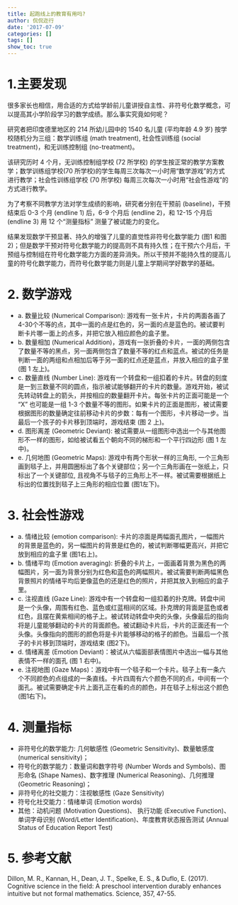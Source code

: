 ```yaml
---
title: 起跑线上的教育有用吗?
author: 侃侃迩行
date: '2017-07-09'
categories: []
tags: []
show_toc: true
---
```


# 1.主要发现
很多家长也相信，用合适的方式给学龄前儿童讲授自主性、非符号化数学概念，可以提高其小学阶段学习的数学成绩。那么事实究竟如何呢？

研究者把印度德里地区的 214 所幼儿园中的 1540 名儿童 (平均年龄 4.9 岁) 按学校随机分为三组：数学训练组 (math treatment), 社会性训练组 (social treatment)，和无训练控制组 (no-treatment)。

该研究历时 4 个月，无训练控制组学校 (72 所学校) 的学生按正常的教学方案教学；数学训练组学校(70 所学校)的学生每周三次每次一小时用“数学游戏”的方式进行教学；社会性训练组学校 (70 所学校) 每周三次每次一小时用“社会性游戏”的方式进行教学。

为了考察不同教学方法对学生成绩的影响，研究者分别在干预前 (baseline)，干预结束后 0-3 个月 (endline 1) 后，6-9 个月后 (endline 2)，和 12-15 个月后 (endline 3) 用 12 个“测量指标” 测量了被试能力的变化。

结果发现数学干预显著、持久的增强了儿童的直觉性非符号化数学能力 (图1 和图2)；但是数学干预对符号化数学能力的提高则不具有持久性；在干预六个月后，干预组与控制组在符号化数学能力方面的差异消失。所以干预并不能持久性的提高儿童的符号化数学能力，而符号化数学能力则是儿童上学期间学好数学的基础。

# 2. 数学游戏

- a. 数量比较 (Numerical Comparison): 游戏有一张卡片，卡片的两面各画了4-30个不等的点，其中一面的点是红色的，另一面的点是蓝色的。被试要判断卡片哪一面上的点多，并把它放入相应颜色的盒子里。
- b. 数量相加 (Numerical Addition)，游戏有一张折叠的卡片，一面的两侧包含了数量不等的黑点，另一面两侧包含了数量不等的红点和蓝点。被试的任务是判断一面的两组和点相加后等于另一面的红点还是蓝点，并放入相应的盒子里(图 1 左上)。
- c. 数量直线 (Number Line): 游戏有一个转盘和一组扣着的卡片。转盘的刻度是一到三数量不同的圆点，指示被试能够翻开的卡片的数量。游戏开始，被试先转动转盘上的箭头，并按相应的数量翻开卡片。每张卡片的正面可能是一个 “X” 也可能是一组 1-3 个数量不等的图形。如果卡片的正面是图形，被试需要根据图形的数量确定往前移动卡片的步数：每有一个图形，卡片移动一步。当最后一个孩子的卡片移到顶端时，游戏结束 (图 2 上)。
- d. 图形离差 (Geometric Deviant): 被试需要从一组图形中选出一个与其他图形不一样的图形，如给被试看五个朝向不同的梯形和一个平行四边形 (图 1 左中)。
- e. 几何地图 (Geometric Maps): 游戏中有两个形状一样的三角形, 一个三角形画到毯子上，并用圆圈标出了各个关键部位；另一个三角形画在一张纸上，只标出了一个关键部位, 且视角不与毯子的三角形上不一样。被试需要根据纸上标出的位置找到毯子上三角形的相应位置 (图1左下)。

# 3. 社会性游戏

- a. 情绪比较 (emotion comparison): 卡片的凉面是两幅面孔图片，一幅图片的背景是蓝色的，另一幅图片的背景是红色的，被试判断哪幅更高兴，并把它放到相应的盒子里 (图1右上)。
- b. 情绪平均 (Emotion averaging): 折叠的卡片上，一面画着背景为黑色的两幅图片，另一面为背景分别为红色和蓝色的两幅照片。被试需要判断两幅黑色背景照片的情绪平均后更像蓝色的还是红色的照片，并把其放入到相应的盒子里。
- c. 注视直线 (Gaze Line): 游戏中有一个转盘和一组扣着的扑克牌。转盘中间是一个头像，周围有红色、蓝色或红蓝相间的区域。扑克牌的背面是蓝色或者红色，且摆在黄紫相间的格子上。被试转动转盘中央的头像，头像最后的指向将是儿童能够翻动的卡片的背面颜色。被试翻动卡片后，卡片的正面还有一个头像。头像指向的图形的颜色将是卡片能够移动的格子的颜色。当最后一个孩子的卡片移到顶端时，游戏结束 (图2下)。
- d. 情绪离差 (Emotion Deviant)：被试从六幅面部表情图片中选出一幅与其他表情不一样的面孔 (图 1 右中)。
- e. 注视地图 (Gaze Maps)：游戏中有一个毯子和一个卡片。毯子上有一条六个不同颜色的点组成的一条直线。卡片四周有六个颜色不同的点，中间有一个面孔。被试需要确定卡片上面孔正在看的点的颜色，并在毯子上标出这个颜色 (图1右下)。

# 4. 测量指标

- 非符号化的数学能力: 几何敏感性 (Geometric Sensitivity)、数量敏感度 (numerical sensitivity)；
- 符号化的数学能力：数量词和数字符号 (Number Words and Symbols)、图形命名 (Shape Names)、数字推理 (Numerical Reasoning)、几何推理 (Geometric Reasoning)；
- 非符号化的社交能力：注视敏感性 (Gaze Sensitivity)
- 符号化社交能力：情绪单词 (Emotion words)
- 其他：动机问题 (Motivation Questions)、 执行功能 (Executive Function)、单词字母识别 (Word/Letter Identification)、年度教育状态报告测试 (Annual Status of Education Report Test)

# 5. 参考文献

Dillon, M. R., Kannan, H., Dean, J. T., Spelke, E. S., & Duflo, E. (2017). Cognitive science in the field: A preschool intervention durably enhances intuitive but not formal mathematics. Science, 357, 47-55.
